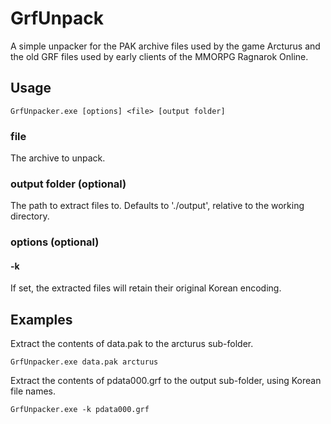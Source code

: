 GrfUnpack
=============================================================================

A simple unpacker for the PAK archive files used by the game Arcturus and
the old GRF files used by early clients of the MMORPG Ragnarok Online.

Usage
-----------------------------------------------------------------------------

```text
GrfUnpacker.exe [options] <file> [output folder]
```

### file
The archive to unpack.

### output folder (optional)
The path to extract files to. Defaults to './output', relative to the
working directory.

### options (optional)
#### -k
If set, the extracted files will retain their original Korean encoding.

Examples
-----------------------------------------------------------------------------

Extract the contents of data.pak to the arcturus sub-folder.
```text
GrfUnpacker.exe data.pak arcturus
```

Extract the contents of pdata000.grf to the output sub-folder,
using Korean file names.
```text
GrfUnpacker.exe -k pdata000.grf
```
